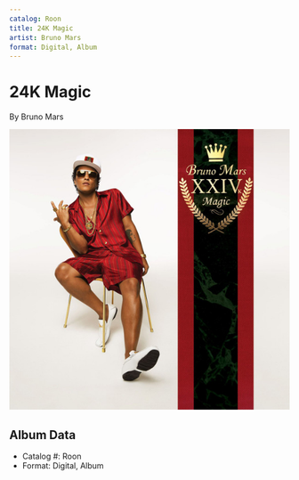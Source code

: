 ```yaml
---
catalog: Roon
title: 24K Magic
artist: Bruno Mars
format: Digital, Album
---
```


# 24K Magic

By Bruno Mars

![](../../assets/albumcovers/Bruno_Mars-24K_Magic.png)

## Album Data

- Catalog #: Roon
- Format: Digital, Album

